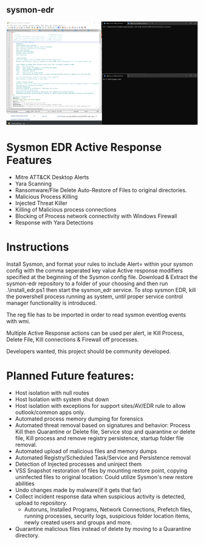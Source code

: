 ## sysmon-edr
![](sysmonedr.gif)

# Sysmon EDR Active Response Features
* Mitre ATT&CK Desktop Alerts
* Yara Scanning
* Ransomware/File Delete Auto-Restore of Files to original directories.
* Malicious Process Killing
* Injected Threat Killer
* Killing of Malicious process connections
* Blocking of Process network connectivity with Windows Firewall
* Response with Yara Detections

# Instructions 
Install Sysmon, and format your rules to include Alert= within your sysmon config with the comma seperated key value Active response modifiers specified at the beginning of the Sysmon config file. 
Download & Extract the sysmon-edr repository to a folder of your choosing and then run .\install_edr.ps1 then start the sysmon_edr service.
To stop sysmon EDR, kill the powershell process running as system, until proper service control manager functionality is introduced.
 
The reg file has to be imported in order to read sysmon eventlog events with wmi.

Multiple Active Response actions can be used per alert, ie Kill Process, Delete File, Kill connections & Firewall off processes.

Developers wanted, this project should be community developed.

# Planned Future features:
* Host isolation with null routes
* Host Isolation with system shut down
* Host isolation with exceptions for support sites/AV/EDR rule to allow outlook/common apps only.
* Automated process memory dumping for forensics
* Automated threat removal based on signatures and behavior: Process Kill then Quarantine or Delete file, Service stop and quarantine or delete file, Kill process and remove registry persistence, startup folder file removal.
* Automated upload of malicious files and memory dumps
* Automated Registry/Scheduled Task/Service and Persistence removal
* Detection of Injected processes and uninject them
* VSS Snapshot restoration of files by mounting restore point, copying uninfected files to original location: Could utilize Sysmon's new restore abilities
* Undo changes made by malware(if it gets that far)
* Collect incident response data when suspicious activity is detected, upload to repository.
	* Autoruns, Installed Programs, Network Connections, Prefetch files, running processes, security logs, suspicious folder location items, newly created users and groups and more.
* Quarantine malicious files instead of delete by moving to a Quarantine directory.
